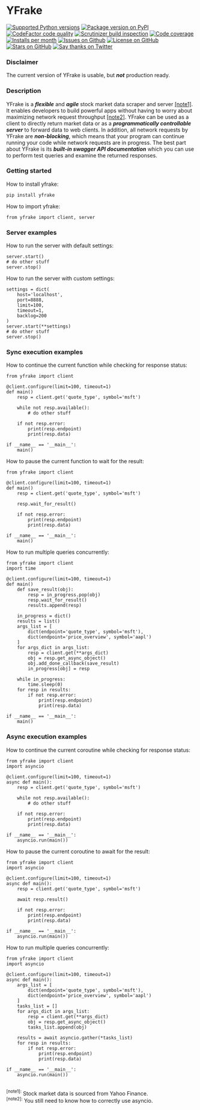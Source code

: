 # YFrake

<a target="new" href="https://pypi.python.org/pypi/yfrake"><img border=0 src="https://img.shields.io/badge/python-3.10+-blue.svg?label=python" alt="Supported Python versions"></a>
<a target="new" href="https://pypi.python.org/pypi/yfrake"><img border=0 src="https://img.shields.io/pypi/v/yfrake?label=version" alt="Package version on PyPI"></a>
<a target="new" href="https://www.codefactor.io/repository/github/aspenforest/yfrake"><img border=0 src="https://img.shields.io/codefactor/grade/github/aspenforest/yfrake?label=code quality" alt="CodeFactor code quality"></a>
<a target="new" href="https://scrutinizer-ci.com/g/aspenforest/yfrake/"><img border=0 src="https://img.shields.io/scrutinizer/build/g/aspenforest/yfrake" alt="Scrutinizer build inspection"></a>
<a target="new" href="https://app.codecov.io/gh/aspenforest/yfrake"><img border=0 src="https://img.shields.io/codecov/c/github/aspenforest/yfrake" alt="Code coverage"></a> 
<br />
<a target="new" href="https://pypi.python.org/pypi/yfrake"><img border=0 src="https://img.shields.io/pypi/dm/yfrake?label=installs" alt="Installs per month"></a>
<a target="new" href="https://github.com/aspenforest/yfrake/issues"><img border=0 src="https://img.shields.io/github/issues/aspenforest/yfrake" alt="Issues on Github"></a>
<a target="new" href="https://github.com/aspenforest/yfrake/blob/main/LICENSE"><img border=0 src="https://img.shields.io/github/license/aspenforest/yfrake" alt="License on GitHub"></a>
<a target="new" href="https://github.com/aspenforest/yfrake/stargazers"><img border=0 src="https://img.shields.io/github/stars/aspenforest/yfrake?style=social" alt="Stars on GitHub"></a>
<a target="new" href="https://twitter.com/aabmets"><img border=0 src="https://img.shields.io/twitter/url?style=social&url=https%3A%2F%2Ftwitter.com%2Faabmets&label=Say%20Thanks" alt="Say thanks on Twitter"></a>


### Disclaimer
The current version of YFrake is usable, but ***not*** production ready.

### Description
YFrake is a ***flexible*** and ***agile*** stock market data scraper and server [&#91;note1&#93;](#footnote1).
It enables developers to build powerful apps without having to worry about maximizing network request throughput [&#91;note2&#93;](#footnote1).
YFrake can be used as a client to directly return market data or as a ***programmatically controllable server*** to forward data to web clients.
In addition, all network requests by YFrake are ***non-blocking***, which means that your program can continue running your code while network requests are in progress.
The best part about YFrake is its ***built-in swagger API documentation*** which you can use to perform test queries and examine the returned responses.


### Getting started
How to install yfrake:
~~~
pip install yfrake
~~~
How to import yfrake:
~~~
from yfrake import client, server
~~~

### Server examples
How to run the server with default settings:
~~~
server.start()
# do other stuff
server.stop()
~~~
How to run the server with custom settings:
~~~
settings = dict(
    host='localhost',
    port=8888,
    limit=100,
    timeout=1,
    backlog=200
)
server.start(**settings)
# do other stuff
server.stop()
~~~


### Sync execution examples
How to continue the current function while checking for response status:
~~~
from yfrake import client

@client.configure(limit=100, timeout=1)
def main()
    resp = client.get('quote_type', symbol='msft')
    
    while not resp.available():
        # do other stuff
        
    if not resp.error:
        print(resp.endpoint)
        print(resp.data)
    
if __name__ == '__main__':
    main()
~~~
How to pause the current function to wait for the result:
~~~
from yfrake import client

@client.configure(limit=100, timeout=1)
def main()
    resp = client.get('quote_type', symbol='msft')
    
    resp.wait_for_result()
    
    if not resp.error:
        print(resp.endpoint)
        print(resp.data)
    
if __name__ == '__main__':
    main()
~~~
How to run multiple queries concurrently:
~~~
from yfrake import client
import time

@client.configure(limit=100, timeout=1)
def main()
    def save_result(obj):
        resp = in_progress.pop(obj)
        resp.wait_for_result()
        results.append(resp)

    in_progress = dict()
    results = list()
    args_list = [
        dict(endpoint='quote_type', symbol='msft'),
        dict(endpoint='price_overview', symbol='aapl')
    ]
    for args_dict in args_list:
        resp = client.get(**args_dict)
        obj = resp.get_async_object()
        obj.add_done_callback(save_result)
        in_progress[obj] = resp

    while in_progress:
        time.sleep(0)
    for resp in results:
        if not resp.error:
            print(resp.endpoint)
            print(resp.data)
    
if __name__ == '__main__':
    main()
~~~

### Async execution examples
How to continue the current coroutine while checking for response status:
~~~
from yfrake import client
import asyncio

@client.configure(limit=100, timeout=1)
async def main():
    resp = client.get('quote_type', symbol='msft')
    
    while not resp.available():
        # do other stuff
        
    if not resp.error:
        print(resp.endpoint)
        print(resp.data)

if __name__ == '__main__':
    asyncio.run(main())
~~~
How to pause the current coroutine to await for the result:
~~~
from yfrake import client
import asyncio

@client.configure(limit=100, timeout=1)
async def main():
    resp = client.get('quote_type', symbol='msft')
    
    await resp.result()
    
    if not resp.error:
        print(resp.endpoint)
        print(resp.data)

if __name__ == '__main__':
    asyncio.run(main())
~~~
How to run multiple queries concurrently:
~~~
from yfrake import client
import asyncio

@client.configure(limit=100, timeout=1)
async def main():
    args_list = [
        dict(endpoint='quote_type', symbol='msft'),
        dict(endpoint='price_overview', symbol='aapl')
    ]
    tasks_list = []
    for args_dict in args_list:
        resp = client.get(**args_dict)
        obj = resp.get_async_object()
        tasks_list.append(obj)

    results = await asyncio.gather(*tasks_list)
    for resp in results:
        if not resp.error:
            print(resp.endpoint)
            print(resp.data)

if __name__ == '__main__':
    asyncio.run(main())
~~~

<br/>
<a id="footnote1"><sup>&#91;note1&#93;:</sup></a> Stock market data is sourced from Yahoo Finance. <br/>
<a id="footnote2"><sup>&#91;note2&#93;:</sup></a> You still need to know how to correctly use asyncio.
